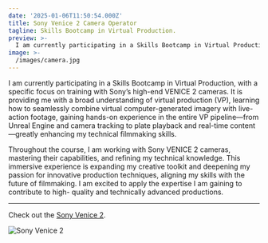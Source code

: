 ```yaml
---
date: '2025-01-06T11:50:54.000Z'
title: Sony Venice 2 Camera Operator
tagline: Skills Bootcamp in Virtual Production.
preview: >-
  I am currently participating in a Skills Bootcamp in Virtual Production, with a specific focus on training with Sony’s high-end VENICE 2 cameras.
image: >-
  /images/camera.jpg
---
```



I am currently participating in a Skills Bootcamp in Virtual Production, with a specific focus on
training with Sony’s high-end VENICE 2 cameras. It is providing me with a broad understanding
of virtual production (VP), learning how to seamlessly combine virtual computer-generated
imagery with live-action footage, gaining hands-on experience in the entire VP pipeline—from
Unreal Engine and camera tracking to plate playback and real-time content—greatly enhancing
my technical filmmaking skills.

Throughout the course, I am working with Sony VENICE 2 cameras, mastering their capabilities,
and refining my technical knowledge. This immersive experience is expanding my creative
toolkit and deepening my passion for innovative production techniques, aligning my skills with
the future of filmmaking. I am excited to apply the expertise I am gaining to contribute to high-
quality and technically advanced productions.


---

Check out the [Sony Venice 2](https://pro.sony/en_AU/products/digital-cinema-cameras/venice2/).


![Sony Venice 2](https://www.bandpro.com/pub/media/wysiwyg/bpga/sony-cinealta-venice-2.png)
